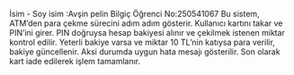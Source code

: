 İsim - Soy isim :Avşin pelin Bilgiç
Öğrenci No:250541067
Bu sistem, ATM’den para çekme sürecini adım adım gösterir.
Kullanıcı kartını takar ve PIN’ini girer.
PIN doğruysa hesap bakiyesi alınır ve çekilmek istenen miktar kontrol edilir.
Yeterli bakiye varsa ve miktar 10 TL’nin katıysa para verilir, bakiye güncellenir.
Aksi durumda uygun hata mesajı gösterilir.
Son olarak kart iade edilerek işlem tamamlanır.
